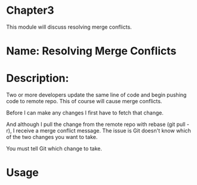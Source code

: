 # Chapter3
This module will discuss resolving merge conflicts.

# Name: Resolving Merge Conflicts

# Description: 

Two or more developers update the same line of code and begin pushing code to remote repo. This of course will cause merge conflicts.

Before I can make any changes I first have to fetch that change.

And although I pull the change from the remote repo with rebase (git pull -r), I receive a merge conflict message. The issue is Git doesn't know which of the two changes you want to take.

You must tell Git which change to take.






# Usage



